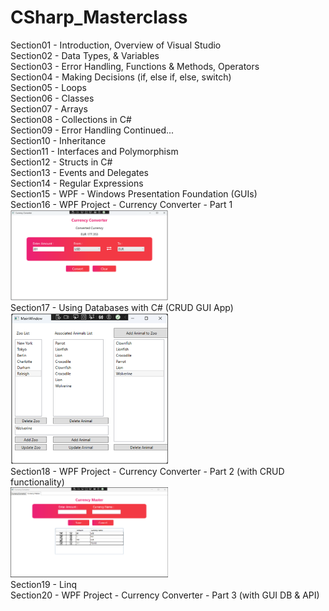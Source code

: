 # CSharp_Masterclass
  
Section01 - Introduction, Overview of Visual Studio  
Section02 - Data Types, & Variables  
Section03 - Error Handling, Functions & Methods, Operators  
Section04 - Making Decisions (if, else if, else, switch)  
Section05 - Loops  
Section06 - Classes  
Section07 - Arrays  
Section08 - Collections in C#  
Section09 - Error Handling Continued...  
Section10 - Inheritance  
Section11 - Interfaces and Polymorphism  
Section12 - Structs in C#  
Section13 - Events and Delegates  
Section14 - Regular Expressions  
Section15 - WPF - Windows Presentation Foundation (GUIs)  
Section16 - WPF Project - Currency Converter - Part 1  
<img src="https://github.com/david125tran/CSharp_Masterclass/blob/main/Section16/image.png" alt="Currency Converter GUI Desktop App" style="width: 50%;">  
Section17 - Using Databases with C# (CRUD GUI App)  
<img src="https://github.com/david125tran/CSharp_Masterclass/blob/main/Section17/image.png" alt="CRUD GUI Desktop App" style="width: 50%;">  
Section18 - WPF Project - Currency Converter - Part 2 (with CRUD functionality)  
<img src="https://github.com/david125tran/CSharp_Masterclass/blob/main/Section18/image.png" alt="Currency Converter GUI Desktop App" style="width: 50%;">  
Section19 - Linq  
Section20 - WPF Project - Currency Converter - Part 3 (with GUI DB & API)  

